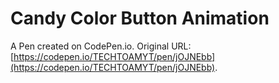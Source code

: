 # Candy Color Button Animation

A Pen created on CodePen.io. Original URL: [https://codepen.io/TECHTOAMYT/pen/jOJNEbb](https://codepen.io/TECHTOAMYT/pen/jOJNEbb).

